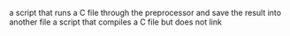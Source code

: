 a script that runs a C file through the preprocessor and save the result into another file
 a script that compiles a C file but does not link
